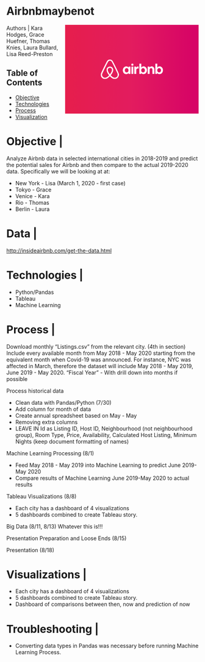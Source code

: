 # Airbnbmaybenot
<img src="images/Airbnb_Lockup_Over_Gradient.png" width=350px align=right>
Authors | Kara Hodges, Grace Huefner, Thomas Knies, Laura Bullard, Lisa Reed-Preston

## Table of Contents
* [Objective](#Objective)
* [Technologies](#Technologies)
* [Process](#Process)
* [Visualization](#Visualization)

# Objective | 
Analyze Airbnb data in selected international cities in 2018-2019 and predict the potential sales for Airbnb and then compare to the actual 2019-2020 data.  Specifically we will be looking at at:
* New York - Lisa  (March 1, 2020 - first case)
* Tokyo - Grace
* Venice - Kara
* Rio - Thomas
* Berlin - Laura

# Data | 
http://insideairbnb.com/get-the-data.html

# Technologies |
* Python/Pandas
* Tableau
* Machine Learning

# Process |
Download monthly “Listings.csv” from the relevant city. (4th in section) Include every available month from May 2018 - May 2020 starting from the equivalent month when Covid-19 was announced.  For instance, NYC was affected in March, therefore the dataset will include May 2018 - May 2019, June 2019 - May 2020. “Fiscal Year” - With drill down into months if possible

Process historical data
* Clean data with Pandas/Python (7/30)
* Add column for month of data
* Create annual spreadsheet based on May - May
* Removing extra columns
* LEAVE IN Id as Listing ID, Host ID, Neighbourhood (not neighbourhood group), Room Type, Price, Availability, Calculated Host Listing, Minimum Nights (keep document formatting of names)

Machine Learning Processing (8/1)
* Feed May 2018 - May 2019 into Machine Learning to predict June 2019-May 2020
* Compare results of Machine Learning June 2019-May 2020 to actual results

Tableau Visualizations (8/8)
* Each city has a dashboard of 4 visualizations
* 5 dashboards combined to create Tableau story.

Big Data (8/11, 8/13)
Whatever this is!!!

Presentation Preparation and Loose Ends (8/15)

Presentation (8/18)


# Visualizations |

* Each city has a dashboard of 4 visualizations
* 5 dashboards combined to create Tableau story.
* Dashboard of comparisons between then, now and prediction of now

# Troubleshooting |
* Converting data types in Pandas was necessary before running Machine Learning Process.


